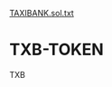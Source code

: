 [TAXIBANK.sol.txt](https://github.com/Taxibank/TXB-TOKEN/files/7025382/TAXIBANK.sol.txt)
# TXB-TOKEN
TXB
